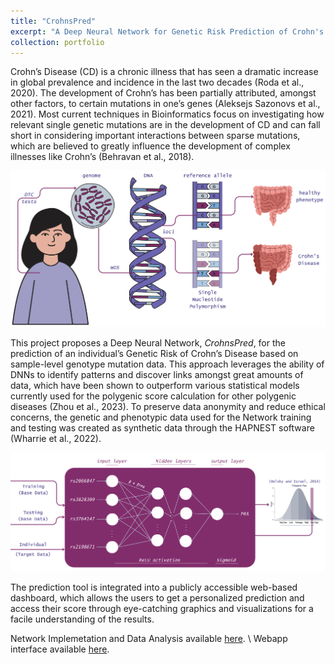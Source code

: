 ```yaml
---
title: "CrohnsPred"
excerpt: "A Deep Neural Network for Genetic Risk Prediction of Crohn's Disease.<br/><img src='images/CP_cover_image.png'>"
collection: portfolio
---
```


Crohn’s Disease (CD) is a chronic illness that has seen a dramatic increase in global prevalence and incidence in the last two decades (Roda et al., 2020). 
The development of Crohn’s has been partially attributed, amongst other factors, to certain mutations in one’s genes (Aleksejs Sazonovs et al., 2021). 
Most current techniques in Bioinformatics focus on investigating how relevant single genetic mutations are in the development of CD and can fall short in considering important interactions between sparse mutations, which are believed to greatly influence the development of complex illnesses like Crohn’s (Behravan et al., 2018).

![alt text](images/DTC_to_CD.png)

This project proposes a Deep Neural Network, *CrohnsPred*, for the prediction of an individual’s Genetic Risk of Crohn’s Disease based on sample-level genotype mutation data. This approach leverages the ability of DNNs to identify patterns and discover links amongst great amounts of data, which have been shown to outperform various statistical models currently used for the polygenic score calculation for other polygenic diseases (Zhou et al., 2023). To preserve data anonymity and reduce ethical concerns, the genetic and phenotypic data used for the Network training and testing was created as synthetic data through the HAPNEST software (Wharrie et al., 2022).

![alt text](images/DNN.png)

The prediction tool is integrated into a publicly accessible web-based dashboard, which allows the users to get a personalized prediction
and access their score through eye-catching graphics and visualizations for a facile understanding of the results. 

Network Implemetation and Data Analysis available [here](https://github.com/belfioreasia/CrohnsPred). \\
Webapp interface available [here](https://github.com/belfioreasia/WebApp).